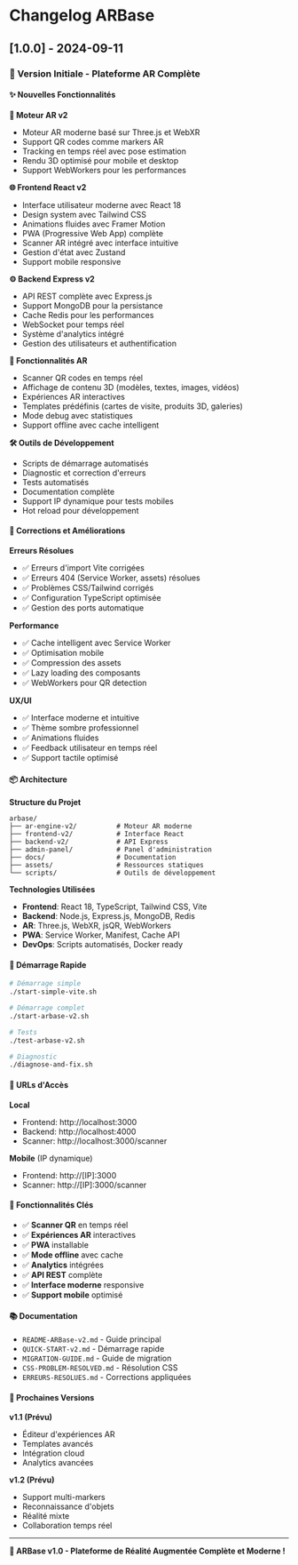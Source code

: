 # Changelog ARBase

## [1.0.0] - 2024-09-11

### 🎉 Version Initiale - Plateforme AR Complète

#### ✨ Nouvelles Fonctionnalités

**🔧 Moteur AR v2**
- Moteur AR moderne basé sur Three.js et WebXR
- Support QR codes comme markers AR
- Tracking en temps réel avec pose estimation
- Rendu 3D optimisé pour mobile et desktop
- Support WebWorkers pour les performances

**🌐 Frontend React v2**
- Interface utilisateur moderne avec React 18
- Design system avec Tailwind CSS
- Animations fluides avec Framer Motion
- PWA (Progressive Web App) complète
- Scanner AR intégré avec interface intuitive
- Gestion d'état avec Zustand
- Support mobile responsive

**⚙️ Backend Express v2**
- API REST complète avec Express.js
- Support MongoDB pour la persistance
- Cache Redis pour les performances
- WebSocket pour temps réel
- Système d'analytics intégré
- Gestion des utilisateurs et authentification

**📱 Fonctionnalités AR**
- Scanner QR codes en temps réel
- Affichage de contenu 3D (modèles, textes, images, vidéos)
- Expériences AR interactives
- Templates prédéfinis (cartes de visite, produits 3D, galeries)
- Mode debug avec statistiques
- Support offline avec cache intelligent

**🛠️ Outils de Développement**
- Scripts de démarrage automatisés
- Diagnostic et correction d'erreurs
- Tests automatisés
- Documentation complète
- Support IP dynamique pour tests mobiles
- Hot reload pour développement

#### 🔧 Corrections et Améliorations

**Erreurs Résolues**
- ✅ Erreurs d'import Vite corrigées
- ✅ Erreurs 404 (Service Worker, assets) résolues
- ✅ Problèmes CSS/Tailwind corrigés
- ✅ Configuration TypeScript optimisée
- ✅ Gestion des ports automatique

**Performance**
- ✅ Cache intelligent avec Service Worker
- ✅ Optimisation mobile
- ✅ Compression des assets
- ✅ Lazy loading des composants
- ✅ WebWorkers pour QR detection

**UX/UI**
- ✅ Interface moderne et intuitive
- ✅ Thème sombre professionnel
- ✅ Animations fluides
- ✅ Feedback utilisateur en temps réel
- ✅ Support tactile optimisé

#### 📦 Architecture

**Structure du Projet**
```
arbase/
├── ar-engine-v2/          # Moteur AR moderne
├── frontend-v2/           # Interface React
├── backend-v2/            # API Express
├── admin-panel/           # Panel d'administration
├── docs/                  # Documentation
├── assets/                # Ressources statiques
└── scripts/               # Outils de développement
```

**Technologies Utilisées**
- **Frontend**: React 18, TypeScript, Tailwind CSS, Vite
- **Backend**: Node.js, Express.js, MongoDB, Redis
- **AR**: Three.js, WebXR, jsQR, WebWorkers
- **PWA**: Service Worker, Manifest, Cache API
- **DevOps**: Scripts automatisés, Docker ready

#### 🚀 Démarrage Rapide

```bash
# Démarrage simple
./start-simple-vite.sh

# Démarrage complet
./start-arbase-v2.sh

# Tests
./test-arbase-v2.sh

# Diagnostic
./diagnose-and-fix.sh
```

#### 📱 URLs d'Accès

**Local**
- Frontend: http://localhost:3000
- Backend: http://localhost:4000
- Scanner: http://localhost:3000/scanner

**Mobile** (IP dynamique)
- Frontend: http://[IP]:3000
- Scanner: http://[IP]:3000/scanner

#### 🎯 Fonctionnalités Clés

- ✅ **Scanner QR** en temps réel
- ✅ **Expériences AR** interactives
- ✅ **PWA** installable
- ✅ **Mode offline** avec cache
- ✅ **Analytics** intégrées
- ✅ **API REST** complète
- ✅ **Interface moderne** responsive
- ✅ **Support mobile** optimisé

#### 📚 Documentation

- `README-ARBase-v2.md` - Guide principal
- `QUICK-START-v2.md` - Démarrage rapide
- `MIGRATION-GUIDE.md` - Guide de migration
- `CSS-PROBLEM-RESOLVED.md` - Résolution CSS
- `ERREURS-RESOLUES.md` - Corrections appliquées

#### 🔮 Prochaines Versions

**v1.1 (Prévu)**
- Éditeur d'expériences AR
- Templates avancés
- Intégration cloud
- Analytics avancées

**v1.2 (Prévu)**
- Support multi-markers
- Reconnaissance d'objets
- Réalité mixte
- Collaboration temps réel

---

**🎉 ARBase v1.0 - Plateforme de Réalité Augmentée Complète et Moderne !**